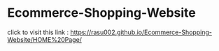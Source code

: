 # Ecommerce-Shopping-Website

click to visit this link : https://rasu002.github.io/Ecommerce-Shopping-Website/HOME%20Page/
